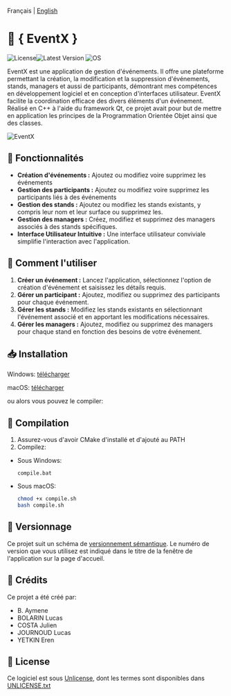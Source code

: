 Français | [English](README_en.md)

# 📅 **{ EventX }**
![License](https://img.shields.io/badge/License-UNLICENSE-red)![Latest Version](https://img.shields.io/badge/Version-1.0.0-blue) ![OS](https://img.shields.io/badge/OS-Windows%2FmacOS%2FLinux-green)

EventX est une application de gestion d'événements. Il offre une plateforme permettant la création, la modification et la suppression d'événements, stands, managers et aussi de participants, démontrant mes compétences en développement logiciel et en conception d'interfaces utilisateur. EventX facilite la coordination efficace des divers éléments d'un événement. Réalisé en C++ à l'aide du framework Qt, ce projet avait pour but de mettre en application les principes de la Programmation Orientée Objet ainsi que des classes.

![EventX](https://i.imgur.com/gjX7Pxb.png)


## 🔧 Fonctionnalités

- **Création d'événements :** Ajoutez ou modifiez voire supprimez les événements
- **Gestion des participants :** Ajoutez ou modifiez voire supprimez les participants liés à des événements
- **Gestion des stands :** Ajoutez ou modifiez les stands existants, y compris leur nom et leur surface ou supprimez les.
- **Gestion des managers :** Créez, modifiez et supprimez des managers associés à des stands spécifiques.
- **Interface Utilisateur Intuitive :** Une interface utilisateur conviviale simplifie l'interaction avec l'application.

## 📖 Comment l'utiliser

1. **Créer un événement :** Lancez l'application, sélectionnez l'option de création d'événement et saisissez les détails requis.
3. **Gérer un participant :** Ajoutez, modifiez ou supprimez des participants pour chaque événement.
2. **Gérer les stands :** Modifiez les stands existants en sélectionnant l'événement associé et en apportant les modifications nécessaires.
3. **Gérer les managers :** Ajoutez, modifiez ou supprimez des managers pour chaque stand en fonction des besoins de votre événement.

## 📥️ Installation

Windows: [télécharger](https://github.com/belmeg/projet-poo/releases/)

macOS: [télécharger](https://github.com/belmeg/projet-poo/releases/)

ou alors vous pouvez le compiler:

## 🔨 Compilation

1. Assurez-vous d'avoir CMake d'installé et d'ajouté au PATH
2. Compilez:
- Sous Windows:
    ```shell
    compile.bat
    ```
- Sous macOS:
    ```bash
    chmod +x compile.sh
    bash compile.sh
    ```

## 🔢 Versionnage
Ce projet suit un schéma de [versionnement sémantique](https://semver.org/).
Le numéro de version que vous utilisez est indiqué dans le titre de la fenêtre de l'application sur la page d'accueil.

## 🤝 Crédits
Ce projet a été créé par:
- B. Aymene
- BOLARIN Lucas
- COSTA Julien
- JOURNOUD Lucas
- YETKIN Eren

## 📄 License
Ce logiciel est sous [Unlicense](https://web.archive.org/web/20230703162904/https://unlicense.org/), dont les termes sont disponibles dans [UNLICENSE.txt](UNLICENSE.txt)
